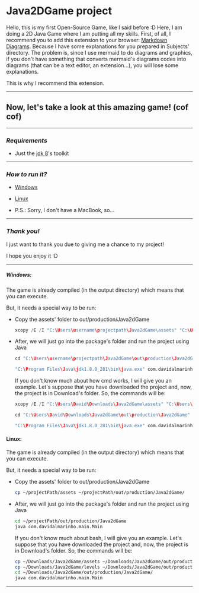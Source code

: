 # Java2DGame project

Hello, this is my first Open-Source Game, like I said before :D 
Here, I am doing a 2D Java Game where I am putting all my skills. 
First, of all, I recommend you to add this extension to your browser: [Markdown Diagrams](https://github.com/marcozaccari/markdown-diagrams-browser-extension). Because I have some explanations for you prepared in Subjects' directory. The problem is, since I use mermaid to do diagrams and graphics, if you don't have something that converts mermaid's diagrams codes into diagrams (that can be a text editor, an extension...), you will lose some explanations. 

This is why I recommend this extension.

---

## Now, let's take a look at this amazing game! (cof cof)

---

### *Requirements*

- Just the [jdk 8](https://www.oracle.com/pt/java/technologies/javase/javase-jdk8-downloads.html)'s toolkit

---

### *How to run it?*

- [Windows](#windows)

- [Linux](#linux)

- P.S.: Sorry, I don't have a MacBook, so... 

---

### *Thank you!*

I just want to thank you due to giving me a chance to my project!

I hope you enjoy it :D

---

##### Windows:

The game is already compiled (in the output directory) which means that you can execute.

But, it needs a special way to be run:

- Copy the assets' folder to out/production/Java2dGame
  
  ```cpp
  xcopy /E /I "C:\Users\username\projectpath\Java2dGame\assets" "C:\Users\David\Downloads\Java2dGame\out\production\Java2dGame\assets"
  ```

- After, we will just go into the package's folder and run the project using Java
  
  ```cpp
  cd "C:\Users\username\projectpath\Java2dGame\out\production\Java2dGame"
  ```
  
  ```cpp
  "C:\Program Files\Java\jdk1.8.0_281\bin\java.exe" com.davidalmarinho.main.Main
  ```
  
  If you don't know much about how cmd works, I will give you an example.
  Let's suppose that you have downloaded the project and, now, the project is in Download's folder.
  So, the commands will be:
  
  ```cpp
  xcopy /E /I "C:\Users\David\Downloads\Java2dGame\assets" "C:\Users\David\Downloads\Java2dGame\out\production\Java2dGame\assets"
  ```
  
  ```cpp
  cd "C:\Users\David\Downloads\Java2dGame\out\production\Java2dGame"
  ```
  
  ```cpp
  "C:\Program Files\Java\jdk1.8.0_281\bin\java.exe" com.davidalmarinho.main.Main
  ```

#### Linux:

The game is already compiled (in the output directory) which means that you can execute.

But, it needs a special way to be run:

- Copy the assets' folder to out/production/Java2dGame
  
  ```bash
  cp ~/projectPath/assets ~/projectPath/out/production/Java2dGame/
  ```

- After, we will just go into the package's folder and run the project using Java
  
  ```bash
  cd ~/projectPath/out/production/Java2dGame
  java com.davidalmarinho.main.Main
  ```
  
  If you don't know much about bash, I will give you an example.
  Let's suppose that you have downloaded the project and, now, the project is in Download's folder.
  So, the commands will be:
  
  ```bash
  cp ~/Downloads/Java2dGame/assets ~/Downloads/Java2dGame/out/production/Java2dGame/
  cp ~/Downloads/Java2dGame/levels ~/Downloads/Java2dGame/out/production/Java2dGame/
  cd ~/Downloads/Java2dGame/out/production/Java2dGame/
  java com.davidalmarinho.main.Main
  ```

---
